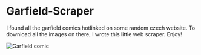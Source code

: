 # Garfield-Scraper

I found all the garfield comics hotlinked on some random czech website. To download all the images on there, I wrote this little web scraper. Enjoy!

![Garfield comic](http://images.ucomics.com/comics/ga/2012/ga120623.gif)